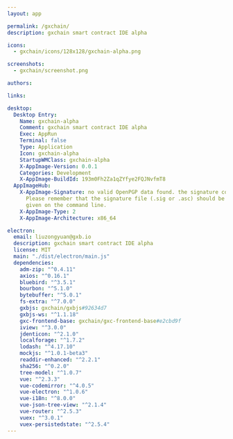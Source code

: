 ```yaml
---
layout: app

permalink: /gxchain/
description: gxchain smart contract IDE alpha

icons:
  - gxchain/icons/128x128/gxchain-alpha.png

screenshots:
  - gxchain/screenshot.png

authors:

links:

desktop:
  Desktop Entry:
    Name: gxchain-alpha
    Comment: gxchain smart contract IDE alpha
    Exec: AppRun
    Terminal: false
    Type: Application
    Icon: gxchain-alpha
    StartupWMClass: gxchain-alpha
    X-AppImage-Version: 0.0.1
    Categories: Development
    X-AppImage-BuildId: 193m0Fh2Za1qZYfye2FQJNvfmT8
  AppImageHub:
    X-AppImage-Signature: no valid OpenPGP data found. the signature could not be verified.
      Please remember that the signature file (.sig or .asc) should be the first file
      given on the command line.
    X-AppImage-Type: 2
    X-AppImage-Architecture: x86_64

electron:
  email: liuzongyuan@gxb.io
  description: gxchain smart contract IDE alpha
  license: MIT
  main: "./dist/electron/main.js"
  dependencies:
    adm-zip: "^0.4.11"
    axios: "^0.16.1"
    bluebird: "^3.5.1"
    bourbon: "^5.1.0"
    bytebuffer: "^5.0.1"
    fs-extra: "^7.0.0"
    gxbjs: gxchain/gxbjs#92634d7
    gxbjs-ws: "^1.1.18"
    gxc-frontend-base: gxchain/gxc-frontend-base#e2cbd9f
    iview: "^3.0.0"
    jdenticon: "^2.1.0"
    localforage: "^1.7.2"
    lodash: "^4.17.10"
    mockjs: "^1.0.1-beta3"
    readdir-enhanced: "^2.2.1"
    sha256: "^0.2.0"
    tree-model: "^1.0.7"
    vue: "^2.3.3"
    vue-codemirror: "^4.0.5"
    vue-electron: "^1.0.6"
    vue-i18n: "^8.0.0"
    vue-json-tree-view: "^2.1.4"
    vue-router: "^2.5.3"
    vuex: "^3.0.1"
    vuex-persistedstate: "^2.5.4"
---
```


